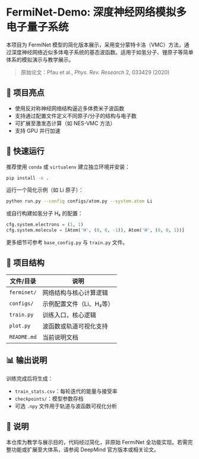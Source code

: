 # FermiNet-Demo: 深度神经网络模拟多电子量子系统

本项目为 FermiNet 模型的简化版本展示，采用变分蒙特卡洛（VMC）方法，通过深度神经网络近似多体电子系统的基态波函数。适用于如氢分子、锂原子等简单体系的模拟演示与教学展示。

> 原始论文：Pfau et al., *Phys. Rev. Research* 2, 033429 (2020)

## 🧠 项目亮点

- 使用反对称神经网络结构逼近多体费米子波函数
- 支持通过配置文件定义不同原子/分子的结构与电子数
- 可扩展至激发态计算（如 NES-VMC 方法）
- 支持 GPU 并行加速

## 🔧 快速运行

推荐使用 `conda` 或 `virtualenv` 建立独立环境并安装：

```bash
pip install -e .
```

运行一个简化示例（如 Li 原子）：

```bash
python run.py --config configs/atom.py --system.atom Li
```

或自行构建如氢分子 H₂ 的配置：

```python
cfg.system.electrons = (1, 1)
cfg.system.molecule = [Atom('H', (0, 0, -1)), Atom('H', (0, 0, 1))]
```

更多细节可参考 `base_config.py` 与 `train.py` 文件。

## 📁 项目结构

| 文件/目录         | 说明                           |
|------------------|------------------------------|
| `ferminet/`      | 网络结构与核心计算逻辑             |
| `configs/`       | 示例配置文件（Li、H₂等）         |
| `train.py`       | 训练入口，核心逻辑               |
| `plot.py`        | 波函数或轨道可视化支持              |
| `README.md`      | 当前说明文档                     |

## 📊 输出说明

训练完成后将生成：
- `train_stats.csv`：每轮迭代的能量与接受率
- `checkpoints/`：模型参数存档
- 可选 `.npy` 文件用于轨道与波函数可视化分析

## 📎 说明

本仓库为教学与展示目的，代码经过简化，非原始 FermiNet 全功能实现。若需完整功能或扩展至大体系，请参阅 DeepMind 官方版本或相关论文。

